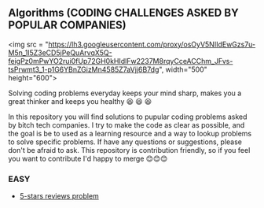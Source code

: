 ## Algorithms (CODING CHALLENGES ASKED BY POPULAR COMPANIES)

<img src = "https://lh3.googleusercontent.com/proxy/osOyV5NIIdEwGzs7u-M5n_1l5Z3eCD5jPeQuArvqX5Q-feigPz0mPwYO2rui0fUp72GH0kHIdlFw2237M8rqyCceACChm_JFvs-tsPrwmt3_1-p1G6YBnZGizMn4585Z7aVjj6B7dg", width="500" height="600">


Solving coding problems everyday keeps your mind sharp, makes you a great thinker and keeps you healthy :satisfied: :satisfied: :satisfied: <p>
In this repository you will find solutions to pupular coding problems asked by bitch tech companies. I try to make the code as clear as possible, and the goal is be to used as a learning resource and a way to lookup problems to solve specific problems. 
If have any questions or suggestions, please don't be afraid to ask. This repository is contribution friendly, so if you feel you want to contribute I'd happy to merge :blush::blush::blush:



### EASY  
- [5-stars reviews problem](https://github.com/yonahgraphics/Data-Structures-and-Algorithms/blob/master/EASY/5-stars%20reviews%20problem.py)

